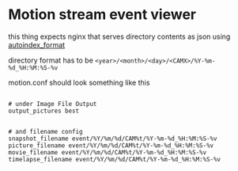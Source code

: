 # Motion stream event viewer

this thing expects nginx that serves directory contents as json using
[autoindex_format](http://nginx.org/en/docs/http/ngx_http_autoindex_module.html#autoindex_format)

directory format has to be `<year>/<month>/<day>/<CAMX>/%Y-%m-%d_%H:%M:%S-%v`


motion.conf should look something like this

```

# under Image File Output
output_pictures best


# and filename config
snapshot_filename event/%Y/%m/%d/CAM%t/%Y-%m-%d_%H:%M:%S-%v
picture_filename event/%Y/%m/%d/CAM%t/%Y-%m-%d_%H:%M:%S-%v
movie_filename event/%Y/%m/%d/CAM%t/%Y-%m-%d_%H:%M:%S-%v
timelapse_filename event/%Y/%m/%d/CAM%t/%Y-%m-%d_%H:%M:%S-%v
```


